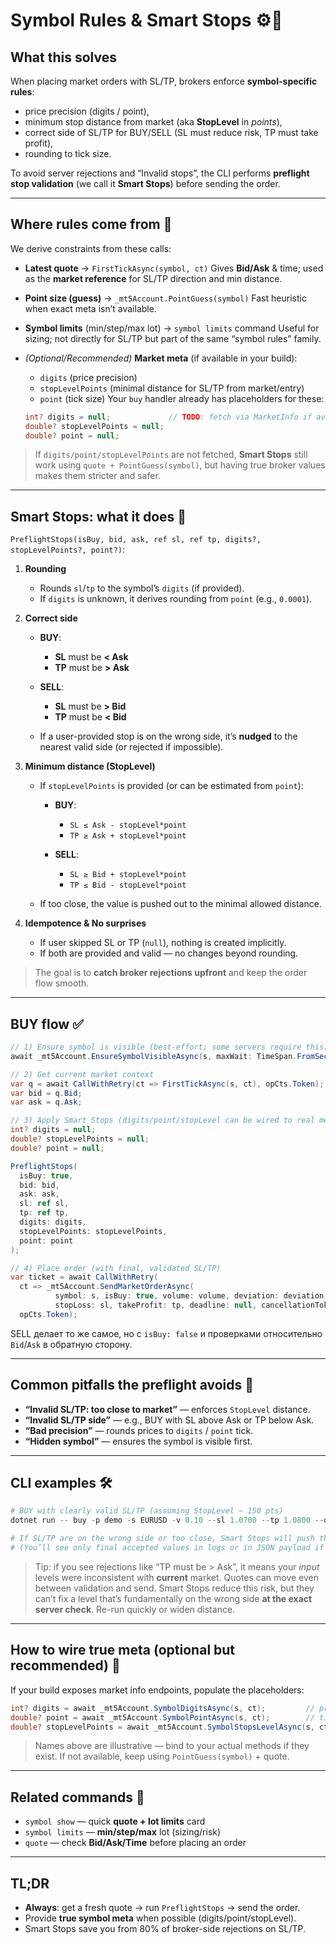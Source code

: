 # Symbol Rules & Smart Stops ⚙️🎯

## What this solves

When placing market orders with SL/TP, brokers enforce **symbol-specific rules**:

* price precision (digits / point),
* minimum stop distance from market (aka **StopLevel** in *points*),
* correct side of SL/TP for BUY/SELL (SL must reduce risk, TP must take profit),
* rounding to tick size.

To avoid server rejections and “Invalid stops”, the CLI performs **preflight stop validation** (we call it **Smart Stops**) before sending the order.

---

## Where rules come from 📡

We derive constraints from these calls:

* **Latest quote** → `FirstTickAsync(symbol, ct)`
  Gives **Bid/Ask** & time; used as the **market reference** for SL/TP direction and min distance.
* **Point size (guess)** → `_mt5Account.PointGuess(symbol)`
  Fast heuristic when exact meta isn’t available.
* **Symbol limits** (min/step/max lot) → `symbol limits` command
  Useful for sizing; not directly for SL/TP but part of the same “symbol rules” family.
* *(Optional/Recommended)* **Market meta** (if available in your build):

  * `digits` (price precision)
  * `stopLevelPoints` (minimal distance for SL/TP from market/entry)
  * `point` (tick size)
    Your `buy` handler already has placeholders for these:

  ```csharp
  int? digits = null;             // TODO: fetch via MarketInfo if available
  double? stopLevelPoints = null; 
  double? point = null;
  ```

> If `digits/point/stopLevelPoints` are not fetched, **Smart Stops** still work using `quote + PointGuess(symbol)`, but having true broker values makes them stricter and safer.

---

## Smart Stops: what it does 🧠

`PreflightStops(isBuy, bid, ask, ref sl, ref tp, digits?, stopLevelPoints?, point?)`:

1. **Rounding**

   * Rounds `sl`/`tp` to the symbol’s `digits` (if provided).
   * If `digits` is unknown, it derives rounding from `point` (e.g., `0.0001`).

2. **Correct side**

   * **BUY**:

     * **SL** must be **< Ask**
     * **TP** must be **> Ask**
   * **SELL**:

     * **SL** must be **> Bid**
     * **TP** must be **< Bid**
   * If a user-provided stop is on the wrong side, it’s **nudged** to the nearest valid side (or rejected if impossible).

3. **Minimum distance (StopLevel)**

   * If `stopLevelPoints` is provided (or can be estimated from `point`):

     * **BUY**:

       * `SL ≤ Ask - stopLevel*point`
       * `TP ≥ Ask + stopLevel*point`
     * **SELL**:

       * `SL ≥ Bid + stopLevel*point`
       * `TP ≤ Bid - stopLevel*point`
   * If too close, the value is pushed out to the minimal allowed distance.

4. **Idempotence & No surprises**

   * If user skipped SL or TP (`null`), nothing is created implicitly.
   * If both are provided and valid — no changes beyond rounding.

> The goal is to **catch broker rejections upfront** and keep the order flow smooth.

---

## BUY flow ✅

```csharp
// 1) Ensure symbol is visible (best-effort; some servers require this)
await _mt5Account.EnsureSymbolVisibleAsync(s, maxWait: TimeSpan.FromSeconds(3), cancellationToken: visCts.Token);

// 2) Get current market context
var q = await CallWithRetry(ct => FirstTickAsync(s, ct), opCts.Token);
var bid = q.Bid; 
var ask = q.Ask;

// 3) Apply Smart Stops (digits/point/stopLevel can be wired to real meta later)
int? digits = null;
double? stopLevelPoints = null;
double? point = null;

PreflightStops(
  isBuy: true,
  bid: bid,
  ask: ask,
  sl: ref sl,
  tp: ref tp,
  digits: digits,
  stopLevelPoints: stopLevelPoints,
  point: point
);

// 4) Place order (with final, validated SL/TP)
var ticket = await CallWithRetry(
  ct => _mt5Account.SendMarketOrderAsync(
          symbol: s, isBuy: true, volume: volume, deviation: deviation,
          stopLoss: sl, takeProfit: tp, deadline: null, cancellationToken: ct),
  opCts.Token);
```

SELL делает то же самое, но с `isBuy: false` и проверками относительно `Bid`/`Ask` в обратную сторону.

---

## Common pitfalls the preflight avoids 🧨

* **“Invalid SL/TP: too close to market”** — enforces `StopLevel` distance.
* **“Invalid SL/TP side”** — e.g., BUY with SL above Ask or TP below Ask.
* **“Bad precision”** — rounds prices to `digits` / `point` tick.
* **“Hidden symbol”** — ensures the symbol is visible first.

---

## CLI examples 🛠️

```powershell
# BUY with clearly valid SL/TP (assuming StopLevel ~ 150 pts)
dotnet run -- buy -p demo -s EURUSD -v 0.10 --sl 1.0700 --tp 1.0800 --deviation 10

# If SL/TP are on the wrong side or too close, Smart Stops will push them to the nearest valid prices.
# (You’ll see only final accepted values in logs or in JSON payload if requested.)
```

> Tip: if you see rejections like “TP must be > Ask”, it means your *input* levels were inconsistent with **current** market. Quotes can move even between validation and send. Smart Stops reduce this risk, but they can’t fix a level that’s fundamentally on the wrong side **at the exact server check**. Re-run quickly or widen distance.

---

## How to wire true meta (optional but recommended) 🔧

If your build exposes market info endpoints, populate the placeholders:

```csharp
int? digits = await _mt5Account.SymbolDigitsAsync(s, ct);         // precision
double? point = await _mt5Account.SymbolPointAsync(s, ct);        // tick size
double? stopLevelPoints = await _mt5Account.SymbolStopsLevelAsync(s, ct); // minimal distance (points)
```

> Names above are illustrative — bind to your actual methods if they exist.
> If not available, keep using `PointGuess(symbol)` + quote.

---

## Related commands 🔗

* `symbol show` — quick **quote + lot limits** card
* `symbol limits` — **min/step/max** lot (sizing/risk)
* `quote` — check **Bid/Ask/Time** before placing an order

---

## TL;DR

* **Always**: get a fresh quote → run `PreflightStops` → send the order.
* Provide **true symbol meta** when possible (digits/point/stopLevel).
* Smart Stops save you from 80% of broker-side rejections on SL/TP.
